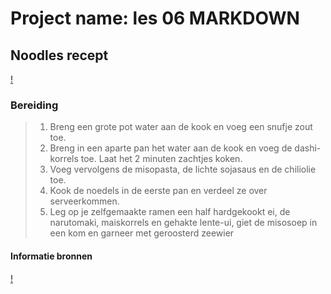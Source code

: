 # Project name: les 06 MARKDOWN

## Noodles recept
[!](https://upload.wikimedia.org/wikipedia/commons/thumb/f/f8/CUP_NOODLE_Light%2C_3_flavors%2C_198_kcal.jpg/640px-CUP_NOODLE_Light%2C_3_flavors%2C_198_kcal.jpg)

### Bereiding
>1. Breng een grote pot water aan de kook en voeg een snufje zout toe. 
>2. Breng in een aparte pan het water aan de kook en voeg de dashi-korrels toe. Laat het 2 minuten zachtjes koken. 
>3. Voeg vervolgens de misopasta, de lichte sojasaus en de chiliolie toe. 
>4. Kook de noedels in de eerste pan en verdeel ze over serveerkommen. 
>5. Leg op je zelfgemaakte ramen een half hardgekookt ei, de narutomaki, maiskorrels en gehakte lente-ui, giet de misosoep in een kom en garneer met geroosterd zeewier

#### Informatie bronnen
[!](https://www.philips.nl/c-e/ho/artikelen/koken/koken-en-keukentips/zelf-ramen-maken-noedelsoeprecepten.html)
